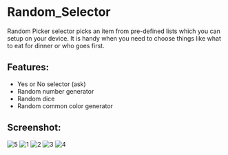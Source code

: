 # Random_Selector

Random Picker selector picks an item from pre-defined lists which you can setup on your device. It is handy when you need to choose things like what to eat for dinner or who goes first.

## Features:

- Yes or No selector (ask)
- Random number generator
- Random dice
- Random common color generator

## Screenshot:

![5](https://user-images.githubusercontent.com/38873636/59851709-e4401980-939f-11e9-9b69-8fee99c68a32.jpg)
![1](https://user-images.githubusercontent.com/38873636/59851710-e4d8b000-939f-11e9-8527-8501abe2d62d.jpg)
![2](https://user-images.githubusercontent.com/38873636/59851713-e4d8b000-939f-11e9-92f8-15c84c3bc191.jpg)
![3](https://user-images.githubusercontent.com/38873636/59851714-e5714680-939f-11e9-9be0-726713aefde6.jpg)
![4](https://user-images.githubusercontent.com/38873636/59851715-e5714680-939f-11e9-8b14-170dfabd0ed3.jpg)

